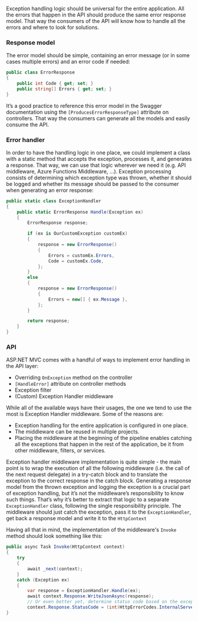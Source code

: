 Exception handling logic should be universal for the entire application. All the errors that happen in the API should produce the same error response model. That way the consumers of the API will know how to handle all the errors and where to look for solutions.
### Response model
The error model should be simple, containing an error message (or in some cases multiple errors) and an error code if needed:

```csharp
public class ErrorResponse
{
	public int Code { get; set; }
	public string[] Errors { get; set; }
}
```

It’s a good practice to reference this error model in the Swagger documentation using the `[ProducesErrorResponseType]` attribute on controllers. That way the consumers can generate all the models and easily consume the API.

### Error handler

In order to have the handling logic in one place, we could implement a class with a static method that accepts the exception, processes it, and generates a response. That way, we can use that logic wherever we need it (e.g. API middleware, Azure Functions Middleware, ...). Exception processing consists of determining which exception type was thrown, whether it should be logged and whether its message should be passed to the consumer when generating an error response:

```csharp
public static class ExceptionHandler
{
	public static ErrorResponse Handle(Exception ex)
	{
		ErrorResponse response;

		if (ex is OurCustomException customEx)
		{
			response = new ErrorResponse()
			{
				Errors = customEx.Errors,
				Code = customEx.Code,
			};
		}
		else
		{
			response = new ErrorResponse()
			{
				Errors = new[] { ex.Message },
			};
		}

		return response;
	}
}
```

### API

ASP.NET MVC comes with a handful of ways to implement error handling in the API layer:

- Overriding `OnException` method on the controller
- `[HandleError]` attribute on controller methods
- Exception filter
- (Custom) Exception Handler middleware

While all of the available ways have their usages, the one we tend to use the most is Exception Handler middleware. Some of the reasons are:

- Exception handling for the entire application is configured in one place.
- The middleware can be reused in multiple projects.
- Placing the middleware at the beginning of the pipeline enables catching all the exceptions that happen in the rest of the application, be it from other middleware, filters, or services.

Exception handler middleware implementation is quite simple - the main point is to wrap the execution of all the following middleware (i.e. the call of the next request delegate) in a try-catch block and to translate the exception to the correct response in the catch block. Generating a response model from the thrown exception and logging the exception is a crucial part of exception handling, but it’s not the middleware’s responsibility to know such things. That’s why it’s better to extract that logic to a separate `ExceptionHandler` class, following the single responsibility principle.  The middleware should just catch the exception, pass it to the `ExceptionHandler`, get back a response model and write it to the `HttpContext`

Having all that in mind, the implementation of the middleware's `Invoke` method should look something like this:

```csharp
public async Task Invoke(HttpContext context)
{
	try
	{
		await _next(context);
	}
	catch (Exception ex)
	{
		var response = ExceptionHandler.Handle(ex);
		await context.Response.WriteJsonAsync(response);
		// Or even better yet, determine status code based on the exception thrown:
		context.Response.StatusCode = (int)HttpErrorCodes.InternalServerError;
}
```
